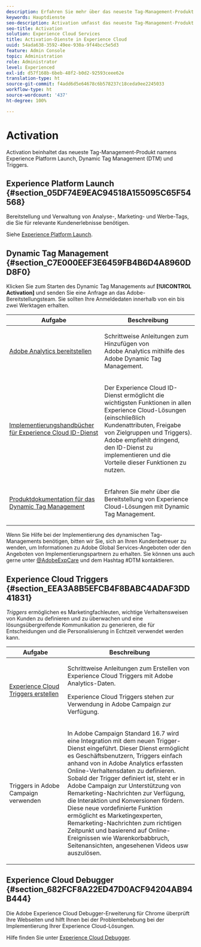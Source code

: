 ```yaml
---
description: Erfahren Sie mehr über das neueste Tag-Management-Produkt namens Experience Platform Launch.
keywords: Hauptdienste
seo-description: Activation umfasst das neueste Tag-Management-Produkt namens Experience Platform Launch. Dynamic Tag Management (DTM) und Triggers.
seo-title: Activation
solution: Experience Cloud Services
title: Activation-Dienste in Experience Cloud
uuid: 54ada638-3592-49ee-930a-9f44bcc5e5d3
feature: Admin Console
topic: Administration
role: Administrator
level: Experienced
exl-id: d57f168b-6beb-48f2-b0d2-92593ceee62e
translation-type: ht
source-git-commit: f4add6d5e64678c6b578237c18ceda9ee2245033
workflow-type: ht
source-wordcount: '437'
ht-degree: 100%

---
```


# Activation

Activation beinhaltet das neueste Tag-Management-Produkt namens Experience Platform Launch, Dynamic Tag Management (DTM) und Triggers.

## Experience Platform Launch {#section_05DF74E9EAC94518A155095C65F54568}

Bereitstellung und Verwaltung von Analyse-, Marketing- und Werbe-Tags, die Sie für relevante Kundenerlebnisse benötigen.

Siehe [Experience Platform Launch](https://docs.adobe.com/content/help/de-DE/launch/using/intro/get-started/quick-start.html).

## Dynamic Tag Management {#section_C7E000EEF3E6459FB4B6D4A8960DD8F0}

Klicken Sie zum Starten des Dynamic Tag Managements auf **[!UICONTROL Activation]** und senden Sie eine Anfrage an das Adobe-Bereitstellungsteam. Sie sollten Ihre Anmeldedaten innerhalb von ein bis zwei Werktagen erhalten.

<table id="table_3241FF7CA0B242BFAFC68362A62AA0C7"> 
 <thead> 
  <tr> 
   <th colname="col1" class="entry"> Aufgabe </th> 
   <th colname="col2" class="entry"> Beschreibung </th> 
  </tr> 
 </thead>
 <tbody> 
  <tr> 
   <td colname="col1"> <p> <a href="https://docs.adobe.com/content/help/de-DE/dtm/using/tools/analytics-dtm.html" format="html" scope="external"> Adobe Analytics bereitstellen </a> </p> </td> 
   <td colname="col2"> <p> Schrittweise Anleitungen zum Hinzufügen von Adobe Analytics mithilfe des Adobe Dynamic Tag Management. </p> </td> 
  </tr> 
  <tr> 
   <td colname="col1"> <p> <a href="https://docs.adobe.com/content/help/en/id-service/using/implementation-guides/implementation-guides.html" format="html" scope="external"> Implementierungshandbücher für Experience Cloud ID-Dienst </a> </p> </td> 
   <td colname="col2"> <p>Der Experience Cloud ID-Dienst ermöglicht die wichtigsten Funktionen in allen Experience Cloud-Lösungen (einschließlich Kundenattributen, Freigabe von Zielgruppen und Triggers). Adobe empfiehlt dringend, den ID-Dienst zu implementieren und die Vorteile dieser Funktionen zu nutzen. </p> </td> 
  </tr> 
  <tr> 
   <td colname="col1"> <p> <a href="https://docs.adobe.com/content/help/de-DE/dtm/using/dtm-home.html" format="https" scope="external"> Produktdokumentation für das Dynamic Tag Management </a> </p> </td> 
   <td colname="col2"> <p>Erfahren Sie mehr über die Bereitstellung von Experience Cloud-Lösungen mit Dynamic Tag Management. </p> </td>
  </tr> 
 </tbody> 
</table>

Wenn Sie Hilfe bei der Implementierung des dynamischen Tag-Managements benötigen, bitten wir Sie, sich an Ihren Kundenbetreuer zu wenden, um Informationen zu Adobe Global Services-Angeboten oder den Angeboten von Implementierungspartnern zu erhalten. Sie können uns auch gerne unter [@AdobeExpCare](https://twitter.com/AdobeExpCare) und dem Hashtag #DTM kontaktieren.

## Experience Cloud Triggers {#section_EEA3A8B5EFCB4F8BABC4ADAF3DD41831}

*Triggers* ermöglichen es Marketingfachleuten, wichtige Verhaltensweisen von Kunden zu definieren und zu überwachen und eine lösungsübergreifende Kommunikation zu generieren, die für Entscheidungen und die Personalisierung in Echtzeit verwendet werden kann.

<table id="table_AF6842470172429EA97C9B02163BD0C3"> 
 <thead> 
  <tr> 
   <th colname="col1" class="entry"> Aufgabe </th>
   <th colname="col2" class="entry"> Beschreibung </th>
  </tr> 
 </thead>
 <tbody> 
  <tr> 
   <td colname="col1"> <p> <a href="../activation/triggers.md#concept_887B30241B3E4DB0A2553B2996E2D4FB" format="dita" scope="local"> Experience Cloud Triggers erstellen </a> </p> </td> 
   <td colname="col2"> <p> Schrittweise Anleitungen zum Erstellen von Experience Cloud Triggers mit Adobe Analytics-Daten. </p> <p>Experience Cloud Triggers stehen zur Verwendung in Adobe Campaign zur Verfügung. </p> </td>
  </tr>
  <tr> 
   <td colname="col1"> <p>Triggers in Adobe Campaign verwenden </p> </td> 
   <td colname="col2"> <p> In Adobe Campaign Standard 16.7 wird eine Integration mit dem neuen Trigger-Dienst eingeführt. Dieser Dienst ermöglicht es Geschäftsbenutzern, Triggers einfach anhand von in Adobe Analytics erfassten Online-Verhaltensdaten zu definieren. Sobald der Trigger definiert ist, steht er in Adobe Campaign zur Unterstützung von Remarketing-Nachrichten zur Verfügung, die Interaktion und Konversionen fördern. Diese neue vordefinierte Funktion ermöglicht es Marketingexperten, Remarketing-Nachrichten zum richtigen Zeitpunkt und basierend auf Online-Ereignissen wie Warenkorbabbruch, Seitenansichten, angesehenen Videos usw auszulösen. </p> </td>
  </tr>
 </tbody>
</table>


## Experience Cloud Debugger {#section_682FCF8A22ED47D0ACF94204AB94B444}

Die Adobe Experience Cloud Debugger-Erweiterung für Chrome überprüft Ihre Webseiten und hilft Ihnen bei der Problembehebung bei der Implementierung Ihrer Experience Cloud-Lösungen.

Hilfe finden Sie unter [Experience Cloud Debugger](https://docs.adobe.com/content/help/de-DE/debugger/using/experience-cloud-debugger.html).
